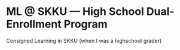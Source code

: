 # ML @ SKKU — High School Dual-Enrollment Program
Consigned Learning in SKKU (when I was a highschool grader)
